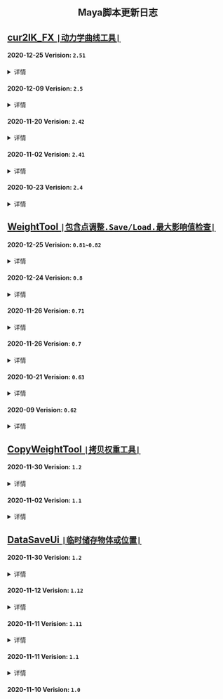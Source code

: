 <h2 align="center"> Maya脚本更新日志 </h2>

<h3 align="center">  </h3>
<p align="center">

## [cur2IK_FX `|动力学曲线工具|`](https://github.com/BlackC-Y/LearnCode/blob/LearnFlow/Maya_Script/cur2IK_FX.py)

#### 2020-12-25  Verision: `2.51`
<details>
<summary>详情</summary>
<pre>
1.修改ui部件名, 与脚本的新名字保持一致
2.用刷新替代延迟运行，避免出错
</pre>
</details>

#### 2020-12-09  Verision: `2.5`
<details>
<summary>详情</summary>
<pre>
1.添加新的流程, 从骨骼开始建立
2.所有流程增加蒙皮骨骼作为最终结果
3.隐藏不需要的物体和属性
4.改用驱动关键帧对动力学开关进行控制
  (若动力学开启, 在2019和更高版本中, 会因为cache playbacka功能会引起崩溃)
5.清理冗余代码, 提升效率
6.修改Ui部件名，确保Ui的唯一性
7.Fix: 选择控制器时对名字的错误拆分
8.Fix: 插件报错后，错误信息不消失
</pre>
</details>

#### 2020-11-20  Verision: `2.42`
<details>
<summary>详情</summary>
<pre>
1.Fix: 提取曲线时, 尝试居中对齐会报错
</pre>
</details>

#### 2020-11-02  Verision: `2.41`
<details>
<summary>详情</summary>
<pre>
1.精简多余代码
2.Fix: Maya2016的Ui支持问题
3.Fix: 生成后直接删除控制器, 不能再次运行的问题
</pre>
</details>

#### 2020-10-23  Verision: `2.4`
<details>
<summary>详情</summary>
<pre>
1.优化了窗口生成的方式, 又学了一招
2.UI微调
3.增加由骨骼控制曲线的选项
4.整合了创建流程. 但流程过长貌似不是好事, 模块化会更好一些??
5.选择控制器功能优化
6.根据新的创建选项，重写了整理函数
7.Fix: 在关掉动力学时创建曲线, 不生成shape的问题
</pre>
</details>


## [WeightTool `|包含点调整.Save/Load.最大影响值检查|`](https://github.com/BlackC-Y/LearnCode/blob/LearnFlow/Maya_Script/WeightTool.py)

#### 2020-12-25  Verision: `0.81~0.82`
<details>
<summary>详情</summary>
<pre>
1.使用Api Load权重时, 避免使用eval处理数据，改用字符串处理获取数据
2.修改Ui部件名，确保Ui的唯一性
3.继续优化代码
4.Fix: 脚本功能不运行时, 选择骨骼列表会报错
5.Fix: 权重锤运行时报错
</pre>
</details>

#### 2020-12-24  Verision: `0.8`
<details>
<summary>详情</summary>
<pre>
1.增加 Api2.0 处理权重, 同时默认使用Api2.0
  --Api2.0 只能处理Mesh模型
2.添加右键菜单中的功能
3.运行效率优化, 代码优化
4.Fix: 在空白处右键, 不会弹出菜单的问题
5.Fix: Api获取蒙皮节点时, 会误判, 改为mel调用获取
</pre>
</details>

#### 2020-11-26  Verision: `0.71`
<details>
<summary>详情</summary>
<pre>
1.Fix: 晶格、曲线、曲面的权重调整功能修复
2.Fix: 使用api Load点权重时，权重完成了点还在循环判断，会报错
</pre>
</details>

#### 2020-11-26  Verision: `0.7`
<details>
<summary>详情</summary>
<pre>
1.增加了api处理权重功能, 但默认使用Mel
2.使用并集、差集优化循环处理方式
3.修改文件选择窗口的实现方式
4.减小Save功能的权重精度, 控制在小数点后4位
5.使用重蒙皮时, 更新初始的绑定Pose
6.Fix: 刷新时选择中有transform, 不能获取权重的报错
7.Fix: 在空白处右键菜单获取物体为空, 导致的报错
8.Fix: Save点权重时因为缺少物体而报错
9.Fix: Load权重时因为有权重锁, 可能导致设置权重失败
</pre>
</details>
    
#### 2020-10-21  Verision: `0.63`
<details>
<summary>详情</summary>
<pre>
1.骨骼列表实现层级或平铺, 0权重显示过滤
2.WeightCheckTool: Load性能优化
3.WeightCheckTool: Select逻辑修改
</pre>
</details>
    
#### 2020-09  Verision: `0.62`
<details>
<summary>详情</summary>
<pre>
1.骨骼列表刷新优化, 刷新权重注释, 不更改列表本身
</pre>
</details>
    
    
## [CopyWeightTool `|拷贝权重工具|`](https://github.com/BlackC-Y/LearnCode/blob/LearnFlow/Maya_Script/CopyWeightTool.py)

#### 2020-11-30  Verision: `1.2`
<details>
<summary>详情</summary>
<pre>
1.更改数据读取方式, 不再使用Py的eval, 可能导致Maya发生循环错误
</pre>
</details>

#### 2020-11-02  Verision: `1.1`
<details>
<summary>详情</summary>
<pre>
1.在拷贝时保留权重锁
2.Fix: 一个不能运行的小问题
</pre>
</details>

## [DataSaveUi `|临时储存物体或位置|`](https://github.com/BlackC-Y/LearnCode/blob/LearnFlow/Maya_Script/DataSaveUi.py)

#### 2020-11-30  Verision: `1.2`
<details>
<summary>详情</summary>
<pre>
1.更改数据读取方式, 不再使用Py的eval, 可能导致Maya发生循环错误
2.Fix: 获取位置时, 选择为空没有及时停止运行
</pre>
</details>

#### 2020-11-12  Verision: `1.12`
<details>
<summary>详情</summary>
<pre>
1.Fix: Get位置时会出现很大的偏移, 全部使用约束定位, 命令对空间的转换有问题
</pre>
</details>
    
#### 2020-11-11  Verision: `1.11`
<details>
<summary>详情</summary>
<pre>
1.Fix: 临时物体没删除
2.Fix: Get位置时会出现很大的偏移
</pre>
</details>
    
#### 2020-11-11  Verision: `1.1`
<details>
<summary>详情</summary>
<pre>
1.增加所选物体中心位置的储存
2.Fix: Get时的判断逻辑
</pre>
</details>
    
#### 2020-11-10  Verision: `1.0`
